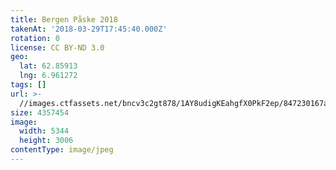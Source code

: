 ```yaml
---
title: Bergen Påske 2018
takenAt: '2018-03-29T17:45:40.000Z'
rotation: 0
license: CC BY-ND 3.0
geo:
  lat: 62.85913
  lng: 6.961272
tags: []
url: >-
  //images.ctfassets.net/bncv3c2gt878/1AY8udigKEahgfX0PkF2ep/847230167afbb542ee011fe88f164d4d/bergen-pske-2018_40465930554_o
size: 4357454
image:
  width: 5344
  height: 3006
contentType: image/jpeg
---
```


